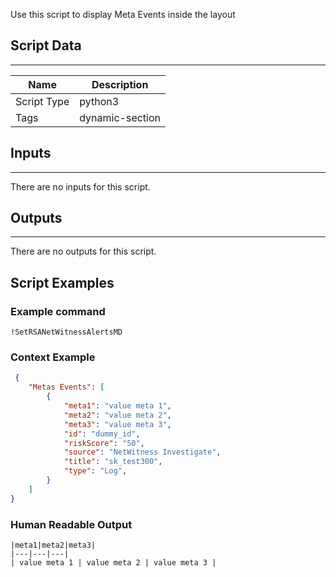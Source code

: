 Use this script to display Meta Events inside the layout

## Script Data

---

| **Name** | **Description** |
| --- | --- |
| Script Type | python3 |
| Tags | dynamic-section |

## Inputs

---
There are no inputs for this script.

## Outputs

---
There are no outputs for this script.


## Script Examples

### Example command

```!SetRSANetWitnessAlertsMD```

### Context Example

```json
 {
    "Metas Events": [
        {
            "meta1": "value meta 1",
            "meta2": "value meta 2",
            "meta3": "value meta 3",
            "id": "dummy_id",
            "riskScore": "50",
            "source": "NetWitness Investigate",
            "title": "sk_test300",
            "type": "Log",
        }
    ]
}
```

### Human Readable Output

    |meta1|meta2|meta3|
    |---|---|---|
    | value meta 1 | value meta 2 | value meta 3 |